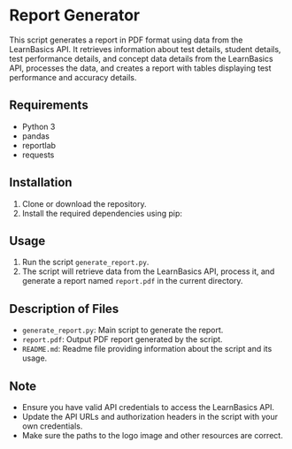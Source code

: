 # Report Generator

This script generates a report in PDF format using data from the LearnBasics API. It retrieves information about test details, student details, test performance details, and concept data details from the LearnBasics API, processes the data, and creates a report with tables displaying test performance and accuracy details.

## Requirements
- Python 3
- pandas
- reportlab
- requests

## Installation
1. Clone or download the repository.
2. Install the required dependencies using pip:

## Usage
1. Run the script `generate_report.py`.
2. The script will retrieve data from the LearnBasics API, process it, and generate a report named `report.pdf` in the current directory.

## Description of Files
- `generate_report.py`: Main script to generate the report.
- `report.pdf`: Output PDF report generated by the script.
- `README.md`: Readme file providing information about the script and its usage.

## Note
- Ensure you have valid API credentials to access the LearnBasics API.
- Update the API URLs and authorization headers in the script with your own credentials.
- Make sure the paths to the logo image and other resources are correct.

